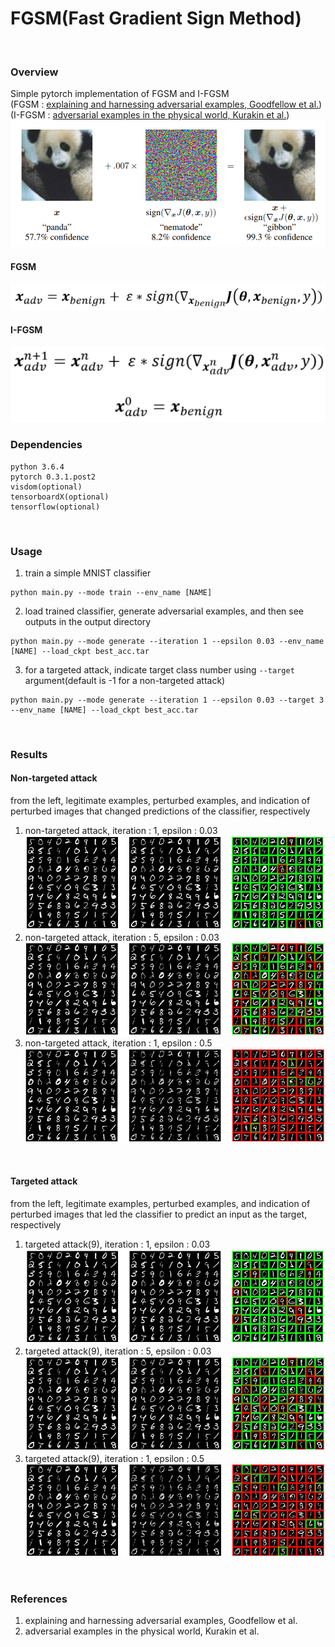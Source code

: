 # FGSM(Fast Gradient Sign Method)
<br>

### Overview 
Simple pytorch implementation of FGSM and I-FGSM  
(FGSM : [explaining and harnessing adversarial examples, Goodfellow et al.])  
(I-FGSM : [adversarial examples in the physical world, Kurakin et al.])  
![overview](misc/overview.PNG)
#### FGSM
![FGSM](misc/FGSM.PNG)
#### I-FGSM
![IFGSM](misc/IFGSM.PNG)
<br>

### Dependencies
```
python 3.6.4
pytorch 0.3.1.post2
visdom(optional)
tensorboardX(optional)
tensorflow(optional)
```
<br>

### Usage
1. train a simple MNIST classifier
```
python main.py --mode train --env_name [NAME]
```
2. load trained classifier, generate adversarial examples, and then see outputs in the output directory
```
python main.py --mode generate --iteration 1 --epsilon 0.03 --env_name [NAME] --load_ckpt best_acc.tar
```
3. for a targeted attack, indicate target class number using ```--target``` argument(default is -1 for a non-targeted attack)
```
python main.py --mode generate --iteration 1 --epsilon 0.03 --target 3 --env_name [NAME] --load_ckpt best_acc.tar
```
<br>

### Results
#### Non-targeted attack
from the left, legitimate examples, perturbed examples, and indication of perturbed images that changed predictions of the classifier, respectively
1. non-targeted attack, iteration : 1, epsilon : 0.03
![non-targeted1](misc/nontargeted_1.PNG)
2. non-targeted attack, iteration : 5, epsilon : 0.03
![non-targeted2](misc/nontargeted_2.PNG)
1. non-targeted attack, iteration : 1, epsilon : 0.5
![non-targeted3](misc/nontargeted_3.PNG)
<br>

#### Targeted attack
from the left, legitimate examples, perturbed examples, and indication of perturbed images that led the classifier to predict an input as the target, respectively
1. targeted attack(9), iteration : 1, epsilon : 0.03
![targeted1](misc/targetd_9_1.PNG)
2. targeted attack(9), iteration : 5, epsilon : 0.03
![targeted2](misc/targetd_9_2.PNG)
1. targeted attack(9), iteration : 1, epsilon : 0.5
![targeted3](misc/targetd_9_3.PNG)
<br>

### References
1. explaining and harnessing adversarial examples, Goodfellow et al.
2. adversarial examples in the physical world, Kurakin et al.

[explaining and harnessing adversarial examples, Goodfellow et al.]: https://arxiv.org/abs/1412.6572
[adversarial examples in the physical world, Kurakin et al.]: http://arxiv.org/abs/1607.02533
